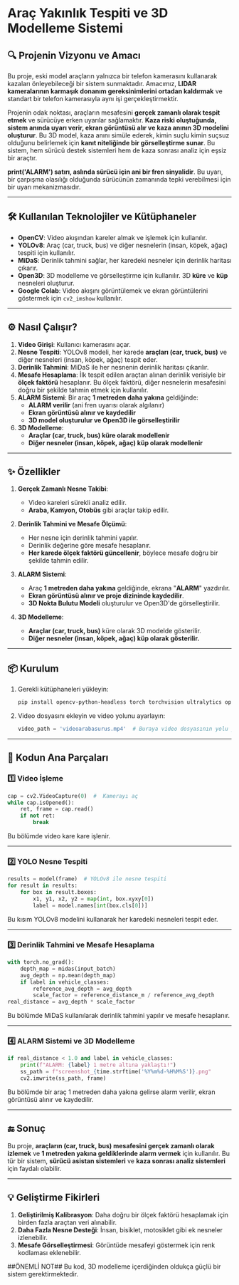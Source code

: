# Araç Yakınlık Tespiti ve 3D Modelleme Sistemi

## **🔍 Projenin Vizyonu ve Amacı**
Bu proje, eski model araçların yalnızca bir telefon kamerasını kullanarak kazaları önleyebileceği bir sistem sunmaktadır. Amacımız, **LIDAR kameralarının karmaşık donanım gereksinimlerini ortadan kaldırmak** ve standart bir telefon kamerasıyla aynı işi gerçekleştirmektir. 

Projenin odak noktası, araçların mesafesini **gerçek zamanlı olarak tespit etmek** ve sürücüye erken uyarılar sağlamaktır. **Kaza riski oluştuğunda, sistem anında uyarı verir, ekran görüntüsü alır ve kaza anının 3D modelini oluşturur**. Bu 3D model, kaza anını simüle ederek, kimin suçlu kimin suçsuz olduğunu belirlemek için **kanıt niteliğinde bir görselleştirme sunar**. Bu sistem, hem sürücü destek sistemleri hem de kaza sonrası analiz için eşsiz bir araçtır.

**print('ALARM') satırı, aslında sürücü için ani bir fren sinyalidir**. Bu uyarı, bir çarpışma olasılığı olduğunda sürücünün zamanında tepki verebilmesi için bir uyarı mekanizmasıdır.

---

## **🛠️ Kullanılan Teknolojiler ve Kütüphaneler**

- **OpenCV**: Video akışından kareler almak ve işlemek için kullanılır.
- **YOLOv8**: Araç (car, truck, bus) ve diğer nesnelerin (insan, köpek, ağaç) tespiti için kullanılır.
- **MiDaS**: Derinlik tahmini sağlar, her karedeki nesneler için derinlik haritası çıkarır.
- **Open3D**: 3D modelleme ve görselleştirme için kullanılır. 3D **küre** ve **küp** nesneleri oluşturur.
- **Google Colab**: Video akışını görüntülemek ve ekran görüntülerini göstermek için `cv2_imshow` kullanılır.

---

## **⚙️ Nasıl Çalışır?**

1. **Video Girişi**: Kullanıcı kamerasını açar.
2. **Nesne Tespiti**: YOLOv8 modeli, her karede **araçları (car, truck, bus)** ve diğer nesneleri (insan, köpek, ağaç) tespit eder.
3. **Derinlik Tahmini**: MiDaS ile her nesnenin derinlik haritası çıkarılır.
4. **Mesafe Hesaplama**: İlk tespit edilen araçtan alınan derinlik verisiyle bir **ölçek faktörü** hesaplanır. Bu ölçek faktörü, diğer nesnelerin mesafesini doğru bir şekilde tahmin etmek için kullanılır.
5. **ALARM Sistemi**: Bir araç **1 metreden daha yakına** geldiğinde:
   - **ALARM verilir** (ani fren uyarısı olarak algılanır)
   - **Ekran görüntüsü alınır ve kaydedilir**
   - **3D model oluşturulur ve Open3D ile görselleştirilir**
6. **3D Modelleme**:
   - **Araçlar (car, truck, bus) küre olarak modellenir**
   - **Diğer nesneler (insan, köpek, ağaç) küp olarak modellenir**

---

## **✨ Özellikler**

1. **Gerçek Zamanlı Nesne Takibi**:
   - Video kareleri sürekli analiz edilir.
   - **Araba, Kamyon, Otobüs** gibi araçlar takip edilir.

2. **Derinlik Tahmini ve Mesafe Ölçümü**:
   - Her nesne için derinlik tahmini yapılır.
   - Derinlik değerine göre mesafe hesaplanır.
   - **Her karede ölçek faktörü güncellenir**, böylece mesafe doğru bir şekilde tahmin edilir.

3. **ALARM Sistemi**:
   - Araç **1 metreden daha yakına** geldiğinde, ekrana "**ALARM**" yazdırılır.
   - **Ekran görüntüsü alınır ve proje dizininde kaydedilir**.
   - **3D Nokta Bulutu Modeli** oluşturulur ve Open3D'de görselleştirilir.

4. **3D Modelleme**:
   - **Araçlar (car, truck, bus)** küre olarak 3D modelde gösterilir.
   - **Diğer nesneler (insan, köpek, ağaç) küp olarak gösterilir.**

---

## **📦 Kurulum**

1. Gerekli kütüphaneleri yükleyin:
   ```bash
   pip install opencv-python-headless torch torchvision ultralytics open3d pillow
   ```
2. Video dosyasını ekleyin ve video yolunu ayarlayın:
   ```python
   video_path = 'videoarabasurus.mp4'  # Buraya video dosyasının yolu yazılmalı
   ```

---

## **🧱 Kodun Ana Parçaları**

### **1️⃣ Video İşleme**
```python
cap = cv2.VideoCapture(0)  #  Kamerayı aç
while cap.isOpened():
    ret, frame = cap.read()
    if not ret:
        break
```
Bu bölümde video kare kare işlenir.

---

### **2️⃣ YOLO Nesne Tespiti**
```python
results = model(frame)  # YOLOv8 ile nesne tespiti
for result in results:
    for box in result.boxes:
        x1, y1, x2, y2 = map(int, box.xyxy[0])
        label = model.names[int(box.cls[0])]
```
Bu kısım YOLOv8 modelini kullanarak her karedeki nesneleri tespit eder.

---

### **3️⃣ Derinlik Tahmini ve Mesafe Hesaplama**
```python
with torch.no_grad():
    depth_map = midas(input_batch)
    avg_depth = np.mean(depth_map)
    if label in vehicle_classes:
        reference_avg_depth = avg_depth
        scale_factor = reference_distance_m / reference_avg_depth
real_distance = avg_depth * scale_factor
```
Bu bölümde MiDaS kullanılarak derinlik tahmini yapılır ve mesafe hesaplanır.

---

### **4️⃣ ALARM Sistemi ve 3D Modelleme**
```python
if real_distance < 1.0 and label in vehicle_classes:
    print(f"ALARM: {label} 1 metre altına yaklaştı!")
    ss_path = f"screenshot_{time.strftime('%Y%m%d-%H%M%S')}.png"
    cv2.imwrite(ss_path, frame)
```
Bu bölümde bir araç 1 metreden daha yakına gelirse alarm verilir, ekran görüntüsü alınır ve kaydedilir.

---

## **🔚 Sonuç**
Bu proje, **araçların (car, truck, bus) mesafesini gerçek zamanlı olarak izlemek** ve **1 metreden yakına geldiklerinde alarm vermek** için kullanılır. Bu tür bir sistem, **sürücü asistan sistemleri** ve **kaza sonrası analiz sistemleri** için faydalı olabilir.

---

## **💡 Geliştirme Fikirleri**
1. **Geliştirilmiş Kalibrasyon**: Daha doğru bir ölçek faktörü hesaplamak için birden fazla araçtan veri alınabilir.
2. **Daha Fazla Nesne Desteği**: İnsan, bisiklet, motosiklet gibi ek nesneler izlenebilir.
3. **Mesafe Görselleştirmesi**: Görüntüde mesafeyi göstermek için renk kodlaması eklenebilir.

##ÖNEMLİ NOT##
Bu kod, 3D modelleme içerdiğinden oldukça güçlü bir sistem gerektirmektedir. 
